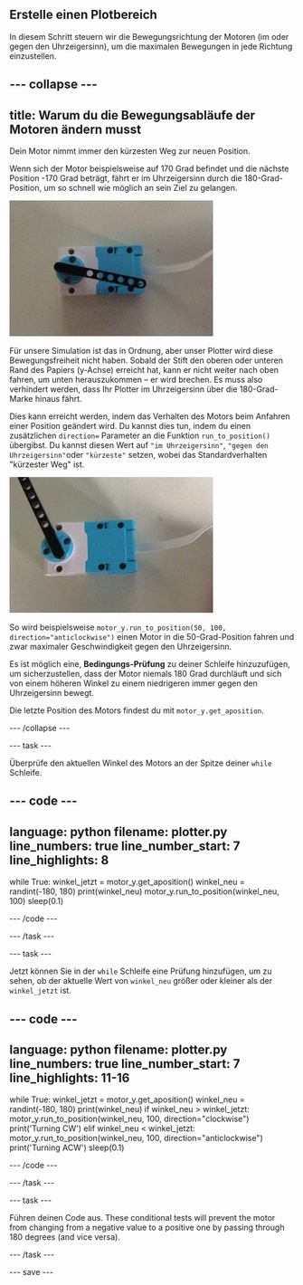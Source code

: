 ## Erstelle einen Plotbereich

In diesem Schritt steuern wir die Bewegungsrichtung der Motoren (im oder gegen den Uhrzeigersinn), um die maximalen Bewegungen in jede Richtung einzustellen.

--- collapse ---
---
title: Warum du die Bewegungsabläufe der Motoren ändern musst
---

Dein Motor nimmt immer den kürzesten Weg zur neuen Position.

Wenn sich der Motor beispielsweise auf 170 Grad befindet und die nächste Position -170 Grad beträgt, fährt er im Uhrzeigersinn durch die 180-Grad-Position, um so schnell wie möglich an sein Ziel zu gelangen.

![Ein Filmclip, der einen LEGO® Technic™ Motor mit einem daran befestigten schwarzen Balkenelement zeigt. Der Motor dreht sich und der daran befestigte Balken dreht sich wie ein Uhrzeiger als Reaktion auf die Daten. Der Motor dreht sich um volle 360 Grad, im Uhrzeigersinn und gegen den Uhrzeigersinn, und durchläuft manchmal die Nullposition in beide Richtungen.](images/motor_through_zero.gif)

Für unsere Simulation ist das in Ordnung, aber unser Plotter wird diese Bewegungsfreiheit nicht haben. Sobald der Stift den oberen oder unteren Rand des Papiers (y-Achse) erreicht hat, kann er nicht weiter nach oben fahren, um unten herauszukommen – er wird brechen. Es muss also verhindert werden, dass Ihr Plotter im Uhrzeigersinn über die 180-Grad-Marke hinaus fährt.

Dies kann erreicht werden, indem das Verhalten des Motors beim Anfahren einer Position geändert wird. Du kannst dies tun, indem du einen zusätzlichen `direction=` Parameter an die Funktion `run_to_position()` übergibst. Du kannst diesen Wert auf `"im Uhrzeigersinn"`, `"gegen den Uhrzeigersinn"`oder `"kürzeste"` setzen, wobei das Standardverhalten "kürzester Weg" ist.

![Ein Filmclip, der einen LEGO® Technic™ Motor mit einem daran befestigten schwarzen Balkenelement zeigt. Der Motor dreht sich und der daran befestigte Balken dreht sich wie ein Uhrzeiger als Reaktion auf die Daten. Der Motor dreht zwischen 0 und 180 Grad, geht aber nie durch Null.](images/motor_not_zero.gif)

So wird beispielsweise `motor_y.run_to_position(50, 100, direction="anticlockwise")` einen Motor in die 50-Grad-Position fahren und zwar maximaler Geschwindigkeit gegen den Uhrzeigersinn.

Es ist möglich eine, **Bedingungs-Prüfung** zu deiner Schleife hinzuzufügen, um sicherzustellen, dass der Motor niemals 180 Grad durchläuft und sich von einem höheren Winkel zu einem niedrigeren immer gegen den Uhrzeigersinn bewegt.

Die letzte Position des Motors findest du mit `motor_y.get_aposition`.

--- /collapse ---

--- task ---

Überprüfe den aktuellen Winkel des Motors an der Spitze deiner `while` Schleife.

--- code ---
---
language: python filename: plotter.py line_numbers: true line_number_start: 7
line_highlights: 8
---

while True: winkel_jetzt = motor_y.get_aposition() winkel_neu = randint(-180, 180) print(winkel_neu) motor_y.run_to_position(winkel_neu, 100) sleep(0.1)

--- /code ---

--- /task ---

--- task ---

Jetzt können Sie in der `while` Schleife eine Prüfung hinzufügen, um zu sehen, ob der aktuelle Wert von `winkel_neu` größer oder kleiner als der `winkel_jetzt` ist.

--- code ---
---
language: python filename: plotter.py line_numbers: true line_number_start: 7
line_highlights: 11-16
---

while True: winkel_jetzt = motor_y.get_aposition() winkel_neu = randint(-180, 180) print(winkel_neu) if winkel_neu > winkel_jetzt: motor_y.run_to_position(winkel_neu, 100, direction="clockwise") print('Turning CW') elif winkel_neu < winkel_jetzt: motor_y.run_to_position(winkel_neu, 100, direction="anticlockwise") print('Turning ACW') sleep(0.1)

--- /code ---

--- /task ---

--- task ---

Führen deinen Code aus. These conditional tests will prevent the motor from changing from a negative value to a positive one by passing through 180 degrees (and vice versa).

--- /task ---

--- save ---

